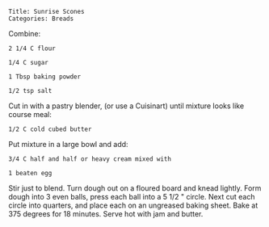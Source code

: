 ~~~ recipe-info
Title: Sunrise Scones
Categories: Breads
~~~

Combine:

~~~ recipe-ingredients
2 1/4 C flour

1/4 C sugar

1 Tbsp baking powder

1/2 tsp salt
~~~

Cut in with a pastry blender, (or use a Cuisinart) until mixture looks like course meal:

~~~ recipe-ingredients
1/2 C cold cubed butter
~~~

Put mixture in a large bowl and add:

~~~ recipe-ingredients
3/4 C half and half or heavy cream mixed with

1 beaten egg
~~~

Stir just to blend.  Turn dough out on a floured board and knead lightly.  Form dough into 3 even
balls, press each ball into a 5 1/2 " circle.  Next cut each circle into quarters, and place each
on an ungreased baking sheet.  Bake at 375 degrees for 18 minutes.  Serve hot with jam and butter.
